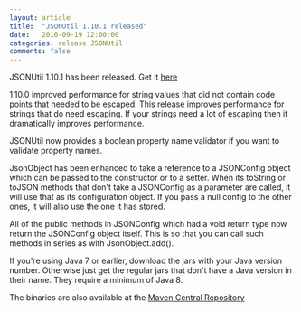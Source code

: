 ```yaml
---
layout: article
title:  "JSONUtil 1.10.1 released"
date:   2016-09-19 12:00:00
categories: release JSONUtil
comments: false
---
```

JSONUtil 1.10.1 has been released.  Get it [here](/JSONUtil/)

1.10.0 improved performance for string values that did not contain code points that needed to be escaped.  This release improves performance for strings that do need escaping.  If your strings need a lot of escaping then it dramatically improves performance.

JSONUtil now provides a boolean property name validator if you want to validate property names.

JsonObject has been enhanced to take a reference to a JSONConfig object which can be passed to the constructor or to a setter.  When its toString or toJSON methods that don't take a JSONConfig as a parameter are called, it will use that as its configuration object.  If you pass a null config to the other ones, it will also use the one it has stored.

All of the public methods in JSONConfig which had a void return type now return the JSONConfig object itself. This is so that you can call such methods in series as with JsonObject.add().

If you're using Java 7 or earlier, download the jars with your Java version number. Otherwise just get the regular jars that don't have a Java version in their name. They require a minimum of Java 8.

The binaries are also available at the [Maven Central Repository](http://search.maven.org/#search%7Cgav%7C1%7Cg%3A%22org.kopitubruk.util%22%20AND%20a%3A%22JSONUtil%22)
